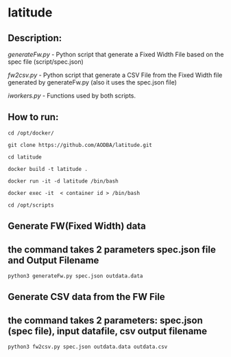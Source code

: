 # latitude
## Description:

*generateFw.py* - Python script that generate a Fixed Width File based on the spec file (script/spec.json)

*fw2csv.py*     - Python script that generate a CSV File from the Fixed Width file generated by generateFw.py (also it uses the spec.json file)

*iworkers.py*   - Functions used by both scripts.


## How to run:

```
cd /opt/docker/

git clone https://github.com/AODBA/latitude.git

cd latitude

docker build -t latitude .

docker run -it -d latitude /bin/bash

docker exec -it  < container id > /bin/bash

cd /opt/scripts
```

## Generate FW(Fixed Width) data
## the command takes 2 parameters spec.json  file and Output Filename
```
python3 generateFw.py spec.json outdata.data
```

## Generate CSV data from the FW File
## the command takes 2 parameters: spec.json (spec file), input datafile, csv output filename


```
python3 fw2csv.py spec.json outdata.data outdata.csv
```
